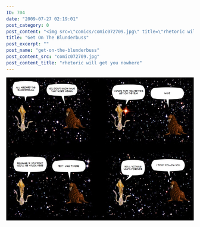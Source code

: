 ```yaml
---
ID: 704
date: "2009-07-27 02:19:01"
post_category: 0
post_content: "<img src=\"comics/comic072709.jpg\" title=\"rhetoric will get you nowhere\" />"
title: "Get On The Blunderbuss"
post_excerpt: ""
post_name: "get-on-the-blunderbuss"
post_content_src: "comic072709.jpg"
post_content_title: "rhetoric will get you nowhere"
---
```



[![rhetoric will get you nowhere](/comics-hi-res/comic072709.jpg)](/comics-hi-res/comic072709.jpg)
